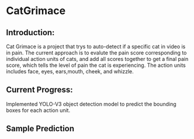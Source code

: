 # CatGrimace

## Introduction:

Cat Grimace is a project that trys to auto-detect if a specific cat in video is in pain. The current approach is to evalute the pain score corresponding to individual action units 
of cats, and add all scores together to get a final pain score, which tells the level of pain the cat is experiencing. The action units includes face, eyes, ears,mouth, cheek, 
and whizzle.

## Current Progress:

Implemented YOLO-V3 object detection model to predict the bounding boxes for each action unit.

## Sample Prediction


